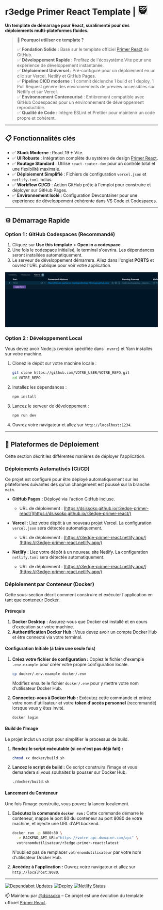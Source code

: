 # r3edge Primer React Template | ![Logo](logo_ds.png)

**Un template de démarrage pour React, suralimenté pour des déploiements multi-plateformes fluides.**

> 🚀 **Pourquoi utiliser ce template ?**
> 
> ✅ **Fondation Solide** : Basé sur le template officiel [Primer React](https://primer.style/react/) de GitHub.  
> ✅ **Développement Rapide** : Profitez de l'écosystème Vite pour une expérience de développement instantanée.  
> ✅ **Déploiement Universel** : Pré-configuré pour un déploiement en un clic sur Vercel, Netlify et GitHub Pages.  
> ✅ **Pipeline CICD moderne** : 1 commit déclenche 1 build et 1 deploy, 1 Pull Request génére des environnements de preview accessibles sur Netlify et sur Vercel.  
> ✅ **Environnement Conteneurisé** : Entièrement compatible avec GitHub Codespaces pour un environnement de développement reproductible.  
> ✅ **Qualité de Code** : Intègre ESLint et Prettier pour maintenir un code propre et cohérent.  

---

## 📋 Fonctionnalités clés

- ✅ **Stack Moderne** : React 19 + Vite.
- ✅ **UI Robuste** : Intégration complète du système de design [Primer React](https://primer.style/react/).
- ✅ **Routage Standard** : Utilise `react-router-dom` pour un contrôle total et une flexibilité maximale.
- ✅ **Déploiement Simplifié** : Fichiers de configuration `vercel.json` et `netlify.toml` inclus.
- ✅ **Workflow CI/CD** : Action GitHub prête à l'emploi pour construire et déployer sur GitHub Pages.
- ✅ **Environnement Isolé** : Configuration Devcontainer pour une expérience de développement cohérente dans VS Code et Codespaces.

---

## ⚙️ Démarrage Rapide

### Option 1 : GitHub Codespaces (Recommandé)

1.  Cliquez sur **Use this template** > **Open in a codespace**.
2.  Une fois le codespace initialisé, le terminal s'ouvrira. Les dépendances seront installées automatiquement.
3.  Le serveur de développement démarrera. Allez dans l'onglet **PORTS** et ouvrez l'URL publique pour voir votre application.

![Screenshot showing the ports tab and Port URL](.readme/image-ports-1.png)

### Option 2 : Développement Local

Vous devez avoir Node.js (version spécifiée dans `.nvmrc`) et Yarn installés sur votre machine.

1.  Clonez le dépôt sur votre machine locale :
    ```bash
    git clone https://github.com/VOTRE_USER/VOTRE_REPO.git
    cd VOTRE_REPO
    ```

2.  Installez les dépendances :
    ```bash
    npm install
    ```

3.  Lancez le serveur de développement :
    ```bash
    npm run dev
    ```

4.  Ouvrez votre navigateur et allez sur `http://localhost:1234`.

---

## 🚀 Plateformes de Déploiement

Cette section décrit les différentes manières de déployer l'application.

### Déploiements Automatisés (CI/CD)

Ce projet est configuré pour être déployé automatiquement sur les plateformes suivantes dès qu'un changement est poussé sur la branche `main`.

-   **GitHub Pages** : Déployé via l'action GitHub incluse.
    -   URL de déploiement : [https://dsissoko.github.io/r3edge-primer-react/](https://dsissoko.github.io/r3edge-primer-react/)

-   **Vercel** : Liez votre dépôt à un nouveau projet Vercel. La configuration `vercel.json` sera détectée automatiquement.
    -   URL de déploiement : [https://r3edge-primer-react.netlify.app/](https://r3edge-primer-react.netlify.app/)

-   **Netlify** : Liez votre dépôt à un nouveau site Netlify. La configuration `netlify.toml` sera détectée automatiquement.
    -   URL de déploiement : [https://r3edge-primer-react.netlify.app/](https://r3edge-primer-react.netlify.app/)

### Déploiement par Conteneur (Docker)

Cette sous-section décrit comment construire et exécuter l'application en tant que conteneur Docker.

#### Prérequis

1.  **Docker Desktop** : Assurez-vous que Docker est installé et en cours d'exécution sur votre machine.
2.  **Authentification Docker Hub** : Vous devez avoir un compte Docker Hub et être connecté via votre terminal.

#### Configuration Initiale (à faire une seule fois)

1.  **Créez votre fichier de configuration :**
    Copiez le fichier d'exemple `.env.example` pour créer votre propre configuration locale.
    ```bash
    cp docker/.env.example docker/.env
    ```
    Modifiez ensuite le fichier `docker/.env` pour y mettre votre nom d'utilisateur Docker Hub.

2.  **Connectez-vous à Docker Hub :**
    Exécutez cette commande et entrez votre nom d'utilisateur et votre **token d'accès personnel** (recommandé) lorsque vous y êtes invité.
    ```bash
    docker login
    ```

#### Build de l'Image

Le projet inclut un script pour simplifier le processus de build.

1.  **Rendez le script exécutable (si ce n'est pas déjà fait) :**
    ```bash
    chmod +x docker/build.sh
    ```

2.  **Lancez le script de build :**
    Ce script construira l'image et vous demandera si vous souhaitez la pousser sur Docker Hub.
    ```bash
    ./docker/build.sh
    ```

#### Lancement du Conteneur

Une fois l'image construite, vous pouvez la lancer localement.

1.  **Exécutez la commande `docker run` :**
    Cette commande démarre le conteneur, mappe le port 80 du conteneur au port 8080 de votre machine, et injecte une URL d'API backend.
    ```bash
    docker run -p 8080:80 \
      -e BACKEND_API_URL="https://votre-api.domaine.com/api" \
      votrenomdutilisateur/r3edge-primer-react:latest
    ```
    N'oubliez pas de remplacer `votrenomdutilisateur` par votre nom d'utilisateur Docker Hub.

2.  **Accédez à l'application :**
    Ouvrez votre navigateur et allez sur `http://localhost:8080`.

---

[![Dependabot Updates](https://github.com/dsissoko/r3edge-primer-react/actions/workflows/dependabot/dependabot-updates/badge.svg)](https://github.com/dsissoko/r3edge-primer-react/actions/workflows/dependabot/dependabot-updates) [![Deploy](https://github.com/dsissoko/r3edge-primer-react/actions/workflows/deploy.yml/badge.svg)](https://github.com/dsissoko/r3edge-primer-react/actions/workflows/deploy.yml) [![Netlify Status](https://api.netlify.com/api/v1/badges/0425ea76-64ff-43bc-b478-ea228b042648/deploy-status)](https://app.netlify.com/projects/r3edge-primer-react/deploys)


📫 Maintenu par [@dsissoko](https://github.com/dsissoko) – Ce projet est une évolution du template officiel [Primer React](https://github.com/primer/react-template).